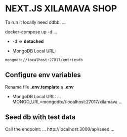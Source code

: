# NEXT.JS XILAMAVA SHOP
To run it locally need ddbb.
...

docker-compose up -d
...
* -d => __detached__ 

* MongoDB Local URL:
```
mongodb://localhost:27017/entriesdb
```

## Configure env variables
Rename file __.env.template__ a __.env__
* MongoDB Local URL:
...
MONGO_URL=mongodb://localhost:27017/xilamava
...



## Seed db with test data

Call the endpoint:
...
    http://localhost:3000/api/seed
...

